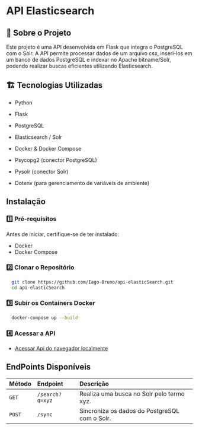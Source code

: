 # API Elasticsearch

## 📌 Sobre o Projeto

Este projeto é uma API desenvolvida em Flask que integra o PostgreSQL com o Solr. A API permite processar dados de um arquivo csx, inseri-los em um banco de dados PostgreSQL e indexar no Apache bitname/Solr, podendo realizar buscas eficientes utilizando Elasticsearch.

## 🏗️ Tecnologias Utilizadas

- Python

- Flask

- PostgreSQL

- Elasticsearch / Solr

- Docker & Docker Compose

- Psycopg2 (conector PostgreSQL)

- Pysolr (conector Solr)

- Dotenv (para gerenciamento de variáveis de ambiente)

## Instalação

### 1️⃣ Pré-requisitos

Antes de iniciar, certifique-se de ter instalado:

- Docker
- Docker Compose

### 2️⃣ Clonar o Repositório

```bash
  git clone https://github.com/Iago-Bruno/api-elasticSearch.git
  cd api-elasticSearch
```

### 3️⃣ Subir os Containers Docker

```bash
  docker-compose up --build
```

### 4️⃣ Acessar a API

- [Acessar Api do navegador localmente](http://localhost:5000/search)

## EndPoints Disponíveis

| Método | Endpoint        | Descrição                                     |
| :----- | :-------------- | :-------------------------------------------- |
| `GET`  | `/search?q=xyz` | Realiza uma busca no Solr pelo termo xyz.     |
| `POST` | `/sync`         | Sincroniza os dados do PostgreSQL com o Solr. |
